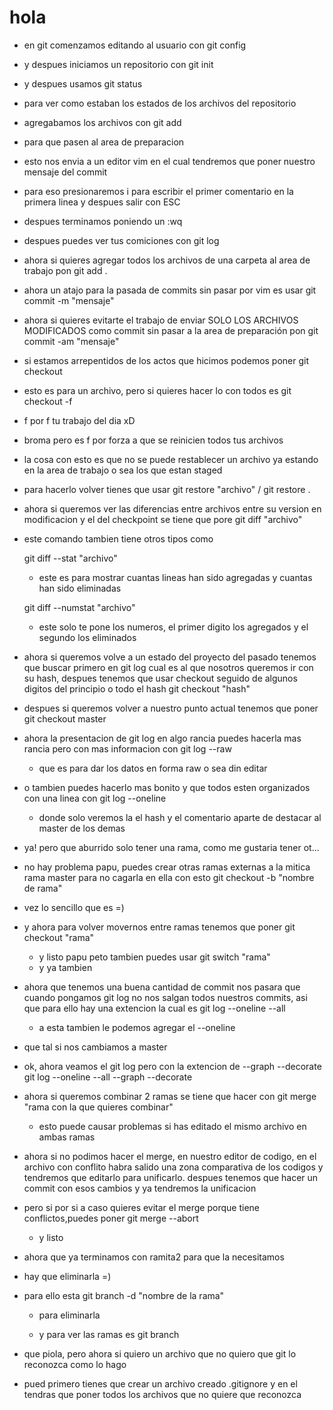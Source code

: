 # hola

- en git comenzamos editando al usuario con
git config

- y despues iniciamos un repositorio con
    git init

- y despues usamos
    git status
- para ver como estaban los estados de los archivos del repositorio

- agregabamos los archivos con
    git add
- para que pasen al area de preparacion

- esto nos envia a un editor vim en el cual tendremos que poner nuestro mensaje del commit
- para eso presionaremos i para escribir el primer comentario en la primera linea y despues salir con ESC
- despues terminamos poniendo un :wq

- despues puedes ver tus comiciones con
    git log

- ahora si quieres agregar todos los archivos de una carpeta al area de trabajo pon
    git add .

- ahora un atajo para la pasada de commits sin pasar por vim es usar
    git commit -m "mensaje"

- ahora si quieres evitarte el trabajo de enviar SOLO LOS ARCHIVOS MODIFICADOS como commit sin pasar a la area de preparación pon
    git commit -am "mensaje"

- si estamos arrepentidos de los actos que hicimos podemos poner
    git checkout
- esto es para un archivo, pero si quieres hacer lo con todos es
    git checkout -f
- f por f tu trabajo del dia xD
- broma pero es f por forza a que se reinicien todos tus archivos

- la cosa con esto es que no se puede restablecer un archivo ya estando en la area de trabajo o sea los que estan staged
- para hacerlo volver tienes que usar
    git restore "archivo" / git restore .

- ahora si queremos ver las diferencias entre archivos entre su version en modificacion y el del checkpoint se tiene que pore
    git diff "archivo"

- este comando tambien tiene otros tipos como

    git diff --stat "archivo"
    - este es para mostrar cuantas lineas han sido agregadas y cuantas han sido eliminadas

    git diff --numstat "archivo"
    - este solo te pone los numeros, el primer digito los agregados y el segundo los eliminados

- ahora si queremos volve a un estado del proyecto del pasado tenemos que buscar primero en git log cual es al que nosotros queremos ir con su hash, despues tenemos que usar checkout seguido de algunos digitos del principio o todo el hash
    git checkout "hash"

- despues si queremos volver a nuestro punto actual tenemos que poner
    git checkout master

- ahora la presentacion de git log en algo rancia puedes hacerla mas rancia pero con mas informacion con
    git log --raw
    - que es para dar los datos en forma raw o sea din editar

- o tambien puedes hacerlo mas bonito y que todos esten organizados con una linea con
    git log --oneline
    - donde solo veremos la el hash y el comentario aparte de destacar al master de los demas

- ya! pero que aburrido solo tener una rama, como me gustaria tener ot...
- no hay problema papu, puedes crear otras ramas externas a la mitica rama master para no cagarla en ella con esto
    git checkout -b "nombre de rama"

- vez lo sencillo que es =)
- y ahora para volver movernos entre ramas tenemos que poner
    git checkout "rama"
    - y listo papu peto tambien puedes usar
    git switch "rama"
    - y ya tambien

- ahora que tenemos una buena cantidad de commit nos pasara que cuando pongamos git log no nos salgan todos nuestros commits, asi que para ello hay una extencion la cual es
    git log --oneline --all
    - a esta tambien le podemos agregar el --oneline

- que tal si nos cambiamos a master
- ok, ahora veamos el git log pero con la extencion de --graph --decorate
    git log --oneline --all --graph --decorate

- ahora si queremos combinar 2 ramas se tiene que hacer con
    git merge "rama con la que quieres combinar"
    - esto puede causar problemas si has editado el mismo archivo en ambas ramas

- ahora si no podimos hacer el merge, en nuestro editor de codigo, en el archivo con conflito habra salido una zona comparativa de los codigos y tendremos que editarlo para unificarlo. despues tenemos que hacer un commit con esos cambios y ya tendremos la unificacion
- pero si por si a caso quieres evitar el merge porque tiene conflictos,puedes poner
    git merge --abort
    - y listo

- ahora que ya terminamos con ramita2 para que la necesitamos
- hay que eliminarla =)
- para ello esta
    git branch -d "nombre de la rama"
    - para eliminarla

    - y para ver las ramas es
    git branch

- que piola, pero ahora si quiero un archivo que no quiero que git lo reconozca como lo hago

- pued primero tienes que crear un archivo creado .gitignore y en el tendras que poner todos los archivos que no quiere que reconozca